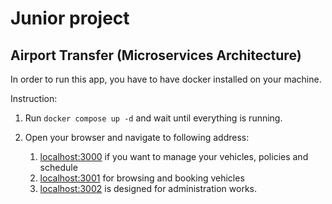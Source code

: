 # Junior project

## Airport Transfer (Microservices Architecture)

In order to run this app, you have to have docker installed on your machine.

Instruction:

1. Run `docker compose up -d` and wait until everything is running.

2. Open your browser and navigate to following address:
    1. [localhost:3000](http://localhost:3000) if you want to manage your vehicles, policies and schedule
    2. [localhost:3001](http://localhost:3001) for browsing and booking vehicles
    3. [localhost:3002](http://localhost:3002) is designed for administration works.
